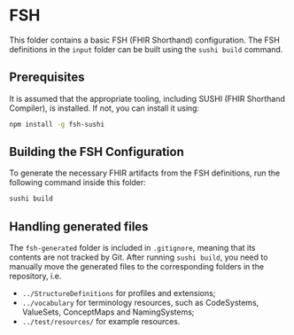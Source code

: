 # FSH

This folder contains a basic FSH (FHIR Shorthand) configuration. The FSH definitions in the `input` folder can be built using the `sushi build` command.

## Prerequisites

It is assumed that the appropriate tooling, including SUSHI (FHIR Shorthand Compiler), is installed. If not, you can install it using:

```sh
npm install -g fsh-sushi
```

## Building the FSH Configuration

To generate the necessary FHIR artifacts from the FSH definitions, run the following command inside this folder:

```sh
sushi build
```

## Handling generated files

The `fsh-generated` folder is included in `.gitignore`, meaning that its contents are not tracked by Git. After running `sushi build`, you need to manually move the generated files to the corresponding folders in the repository, i.e.
- `../StructureDefinitions` for profiles and extensions;
- `../vocabulary` for terminology resources, such as CodeSystems, ValueSets, ConceptMaps and NamingSystems;
- `../test/resources/` for example resources.